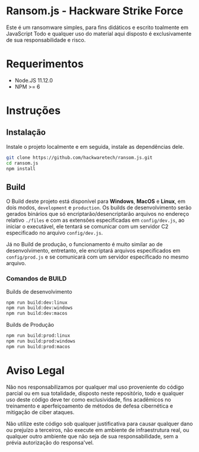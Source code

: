# Ransom.js - Hackware Strike Force

Este é um ransomware simples, para fins didáticos e escrito toalmente em JavaScript
Todo e qualquer uso do material aqui disposto é exclusivamente de sua responsabilidade e risco.

# Requerimentos

- Node.JS 11.12.0
- NPM >= 6

# Instruções

## Instalação

Instale o projeto localmente e em seguida, instale as dependências dele.

```bash
git clone https://github.com/hackwaretech/ransom.js.git
cd ransom.js
npm install
```

## Build

O Build deste projeto está disponível para **Windows**, **MacOS** e **Linux**, em dois modos, `development` e `production`.
Os builds de desenvolvimento serão gerados binários que só encriptarão/desencriptarão arquivos no endereço relativo `./files`  e com as extensões especificadas em `config/dev.js`, ao iniciar o executável, ele tentará se comunicar com um servidor C2 especificado no arquivo `config/dev.js`. 

Já no Build de produção, o funcionamento é muito similar ao de desenvolvimento, entretanto, ele encriptará arquivos especificados em `config/prod.js` e se comunicará com um servidor especificado no mesmo arquivo.

### Comandos de BUILD

Builds de desenvolvimento
```bash
npm run build:dev:linux
npm run build:dev:windows
npm run build:dev:macos
```
Builds de Produção
```bash
npm run build:prod:linux
npm run build:prod:windows
npm run build:prod:macos
```

# Aviso Legal

Não nos responsabilizamos por qualquer mal uso proveniente do código parcial ou em sua totalidade, disposto neste repositório, todo e qualquer uso deste código deve ter como exclusividade, fins acadêmicos no treinamento e aperfeiçoamento de métodos de defesa cibernética e mitigação de ciber ataques.

Não utilize este código sob qualquer justificativa para causar qualquer dano ou prejuízo a terceiros, não execute em ambiente de infraestrutura real, ou qualquer outro ambiente que não seja de sua responsabilidade, sem a prévia autorização do responsa'vel.
